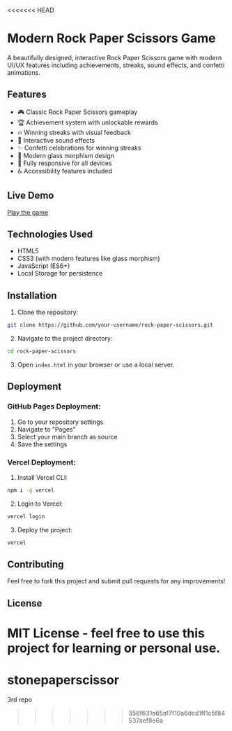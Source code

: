 <<<<<<< HEAD
# Modern Rock Paper Scissors Game

A beautifully designed, interactive Rock Paper Scissors game with modern UI/UX features including achievements, streaks, sound effects, and confetti animations.

## Features

- 🎮 Classic Rock Paper Scissors gameplay
- 🏆 Achievement system with unlockable rewards
- 🔥 Winning streaks with visual feedback
- 🎵 Interactive sound effects
- ✨ Confetti celebrations for winning streaks
- 🎨 Modern glass morphism design
- 📱 Fully responsive for all devices
- ♿ Accessibility features included

## Live Demo

[Play the game](your-vercel-url-here)

## Technologies Used

- HTML5
- CSS3 (with modern features like glass morphism)
- JavaScript (ES6+)
- Local Storage for persistence

## Installation

1. Clone the repository:
```bash
git clone https://github.com/your-username/rock-paper-scissors.git
```

2. Navigate to the project directory:
```bash
cd rock-paper-scissors
```

3. Open `index.html` in your browser or use a local server.

## Deployment

### GitHub Pages Deployment:
1. Go to your repository settings
2. Navigate to "Pages"
3. Select your main branch as source
4. Save the settings

### Vercel Deployment:
1. Install Vercel CLI:
```bash
npm i -g vercel
```

2. Login to Vercel:
```bash
vercel login
```

3. Deploy the project:
```bash
vercel
```

## Contributing

Feel free to fork this project and submit pull requests for any improvements!

## License

MIT License - feel free to use this project for learning or personal use. 
=======
# stonepaperscissor
3rd repo
>>>>>>> 358f631a65af7f10a6dcd1ff1c5f84537aef8e6a
